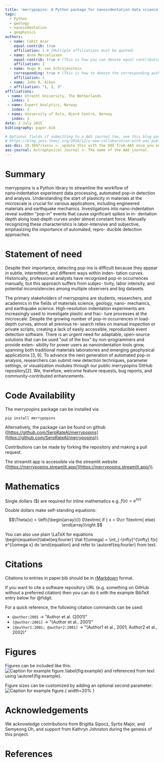 ```yaml
---
title: 'merrypopins: A Python package for nanoindentation data science'
tags:
  - Python
  - geology
  - nanoindentation
  - geophysics
authors:
  - name: Cahit Acar
    equal-contrib: true
    affiliation: 1 # (Multiple affiliations must be quoted)
  - name: Anna Mercelissen
    equal-contrib: true # (This is how you can denote equal contributions between multiple authors)
    affiliation: 1
  - name: Hugo W. van Schrojenstein
    corresponding: true # (This is how to denote the corresponding author)
    affiliation: 1
  - name: John M. Aiken
  - affiliation: "1, 2, 3"
affiliations:
 - name: Utrecht University, The Netherlands
   index: 1
 - name: Expert Analytics, Norway
   index: 2
 - name: University of Oslo, Njord Centre, Norway
   index: 3
date: 2 July 2025
bibliography: paper.bib

# Optional fields if submitting to a AAS journal too, see this blog post:
# https://blog.joss.theoj.org/2018/12/a-new-collaboration-with-aas-publishing
aas-doi: 10.3847/xxxxx <- update this with the DOI from AAS once you know it.
aas-journal: Astrophysical Journal <- The name of the AAS journal.
---
```


# Summary

merrypopins is a Python library to streamline the workflow of nano‑indentation 
experiment data processing, automated pop-in detection and analysis.
Understanding the start of plasticity in materials at the microscale
is crucial for various applications, including engineered materials
and earthquake mechanics. Investigations into nano-indentation
reveal sudden "pop-in" events that cause significant spikes in in-
dentation depth along load-depth curves under almost constant
force. Manually recognizing these characteristics is labor-intensive
and subjective, emphasizing the importance of automated, repro-
ducible detection approaches. 

 <!-- merrypopins 
is an open-source Python library that implements four unsupervised
pop-in detectors: Savitzky-Golay filtering, Fourier-domain differ-
entiation, Isolation Forest anomaly detection, and a convolutional
autoencoder.
This thesis outlines 

We utilize merrypopins in 30 slow-loading experiments on glau-
cophane grains in a thin slice of blueschist (60 s ramp, 200 mN peak
load) utilizing a 6 µm cono-spherical tip on a Hysitron TI 990 Tri-
boIndenter. High agreement across experiments, few false positives,
and tight, physically reasonable clusters of pop-in depths (median
≈650 nm) are the results of analytical derivative-based techniques
(Savitzky–Golay and Fourier). On the other hand, the autoencoder
and isolation forest methods generate many shallow-depth detec-
tions that have a weak correlation with actual material instabilities.
These findings show that conventional signal-processing methods
offer reliable, comprehensible baselines for pop-in detection with
slight adjustment of parameters.
This study uses an anomaly-detection task on univariate time
series to demonstrate the reliability of automated approaches in
capturing pop-in occurrences and highlighting trade-offs between
sensitivity, transparency, and complexity. The merrypopins library
provides an integrated pipeline for loading, preparing, locating,
and visualizing nano-indentation data. It enables researchers to use,
expand, and improve pop-in analysis, opening the way for version 2
developments, including semi-supervised lear -->

# Statement of need

Despite their importance, detecting pop-ins is difficult because they
appear in subtle, intermittent, and different ways within inden-
tation curves. Historically, professional analysts have recognized
pop-in occurrences manually, but this approach suffers from subjec-
tivity, labor intensity, and potential inconsistencies among multiple
observers and big datasets.

The primary stakeholders of merrypopins are students, researchers,
and academics in the fields of materials science, geology, nano-
mechanics, and earthquake science. High-resolution indentation
experiments are increasingly used to investigate plastic and frac-
ture processes at the microscale. Despite the growing number of
pop-in occurrences in load-depth curves, almost all previous re-
search relies on manual inspection or private scripts, creating a lack
of easily accessible, reproducible event detection software. There
is an urgent need for adaptable, open-source solutions that can
be used "out of the box" by non-programmers and provide exten-
sibility for power users as nanoindentation tools grow, spanning
both traditional materials laboratories and emerging geophysical
applications [3, 9]. To advance the next generation of automated
pop-in analysis, researchers can submit new detection techniques,
parameter settings, or visualization modules through our public
merrypopins GitHub repository[2]. We, therefore, welcome feature
requests, bug reports, and community-contributed enhancements.

# Code Availability

The merrypopins package can be installed via:

```
pip install merrypopins
```

Alternatively, the package can be found on github ([https://github.com/SerpRateAI/merrypopins](https://github.com/SerpRateAI/merrypopins)).

Contributions can be made by forking the repository and making a pull request.

The streamlit app is accessible via the streamlit website ([https://merrypopins.streamlit.app/](https://merrypopins.streamlit.app/)).

<!-- 
`Gala` is an Astropy-affiliated Python package for galactic dynamics. Python
enables wrapping low-level languages (e.g., C) for speed without losing
flexibility or ease-of-use in the user-interface. The API for `Gala` was
designed to provide a class-based and user-friendly interface to fast (C or
Cython-optimized) implementations of common operations such as gravitational
potential and force evaluation, orbit integration, dynamical transformations,
and chaos indicators for nonlinear dynamics. `Gala` also relies heavily on and
interfaces well with the implementations of physical units and astronomical
coordinate systems in the `Astropy` package [@astropy] (`astropy.units` and
`astropy.coordinates`).

`Gala` was designed to be used by both astronomical researchers and by
students in courses on gravitational dynamics or astronomy. It has already been
used in a number of scientific publications [@Pearson:2017] and has also been
used in graduate courses on Galactic dynamics to, e.g., provide interactive
visualizations of textbook material [@Binney:2008]. The combination of speed,
design, and support for Astropy functionality in `Gala` will enable exciting
scientific explorations of forthcoming data releases from the *Gaia* mission
[@gaia] by students and experts alike. -->

# Mathematics

Single dollars ($) are required for inline mathematics e.g. $f(x) = e^{\pi/x}$

Double dollars make self-standing equations:

$$\Theta(x) = \left\{\begin{array}{l}
0\textrm{ if } x < 0\cr
1\textrm{ else}
\end{array}\right.$$

You can also use plain \LaTeX for equations
\begin{equation}\label{eq:fourier}
\hat f(\omega) = \int_{-\infty}^{\infty} f(x) e^{i\omega x} dx
\end{equation}
and refer to \autoref{eq:fourier} from text.

# Citations

Citations to entries in paper.bib should be in
[rMarkdown](http://rmarkdown.rstudio.com/authoring_bibliographies_and_citations.html)
format.

If you want to cite a software repository URL (e.g. something on GitHub without a preferred
citation) then you can do it with the example BibTeX entry below for @fidgit.

For a quick reference, the following citation commands can be used:
- `@author:2001`  ->  "Author et al. (2001)"
- `[@author:2001]` -> "(Author et al., 2001)"
- `[@author1:2001; @author2:2001]` -> "(Author1 et al., 2001; Author2 et al., 2002)"

# Figures

Figures can be included like this:
![Caption for example figure.\label{fig:example}](figure.png)
and referenced from text using \autoref{fig:example}.

Figure sizes can be customized by adding an optional second parameter:
![Caption for example figure.](figure.png){ width=20% }

# Acknowledgements

We acknowledge contributions from Brigitta Sipocz, Syrtis Major, and Semyeong
Oh, and support from Kathryn Johnston during the genesis of this project.

# References
